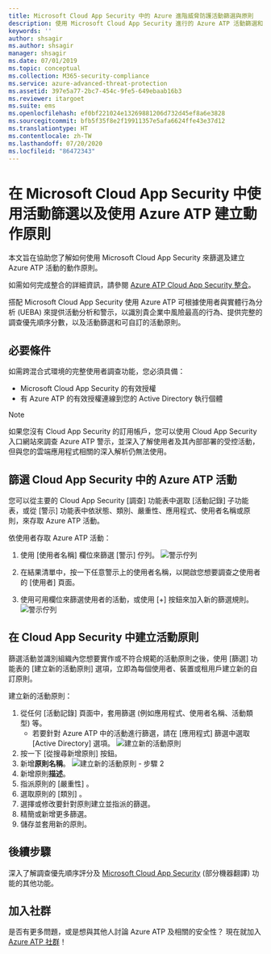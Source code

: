 ```yaml
---
title: Microsoft Cloud App Security 中的 Azure 進階威脅防護活動篩選與原則
description: 使用 Microsoft Cloud App Security 進行的 Azure ATP 活動篩選和原則概觀。
keywords: ''
author: shsagir
ms.author: shsagir
manager: shsagir
ms.date: 07/01/2019
ms.topic: conceptual
ms.collection: M365-security-compliance
ms.service: azure-advanced-threat-protection
ms.assetid: 397e5a77-2bc7-454c-9fe5-649ebaab16b3
ms.reviewer: itargoet
ms.suite: ems
ms.openlocfilehash: ef0bf221024e13269881206d732d45ef8a6e3828
ms.sourcegitcommit: bfb5f35f8e2f19911357e5afa6624ffe43e37d12
ms.translationtype: HT
ms.contentlocale: zh-TW
ms.lasthandoff: 07/20/2020
ms.locfileid: "86472343"
---
```

# <a name="use-activity-filters-and-create-action-policies-with-azure-atp-in-microsoft-cloud-app-security"></a>在 Microsoft Cloud App Security 中使用活動篩選以及使用 Azure ATP 建立動作原則

本文旨在協助您了解如何使用 Microsoft Cloud App Security 來篩選及建立 Azure ATP 活動的動作原則。

如需如何完成整合的詳細資訊，請參閱 [Azure ATP Cloud App Security 整合](https://docs.microsoft.com/cloud-app-security/aatp-integration)。

搭配 Microsoft Cloud App Security 使用 Azure ATP 可根據使用者與實體行為分析 (UEBA) 來提供活動分析和警示，以識別貴企業中風險最高的行為、提供完整的調查優先順序分數，以及活動篩選和可自訂的活動原則。

## <a name="prerequisites"></a>必要條件

如需跨混合式環境的完整使用者調查功能，您必須具備：

- Microsoft Cloud App Security 的有效授權
- 有 Azure ATP 的有效授權連線到您的 Active Directory 執行個體

>[!NOTE]
>如果您沒有 Cloud App Security 的訂用帳戶，您可以使用 Cloud App Security 入口網站來調查 Azure ATP 警示，並深入了解使用者及其內部部署的受控活動，但與您的雲端應用程式相關的深入解析仍無法使用。

## <a name="filter-azure-atp-activities-in-cloud-app-security"></a>篩選 Cloud App Security 中的 Azure ATP 活動

您可以從主要的 Cloud App Security [調查]  功能表中選取 [活動記錄]  子功能表，或從 [警示]  功能表中依狀態、類別、嚴重性、應用程式、使用者名稱或原則，來存取 Azure ATP 活動。

依使用者存取 Azure ATP 活動：

1. 使用 [使用者名稱] 欄位來篩選 [警示]  佇列。
    ![警示佇列](media/atp-mcas-alerts-queue.png)
1. 在結果清單中，按一下任意警示上的使用者名稱，以開啟您想要調查之使用者的 [使用者]  頁面。

1. 使用可用欄位來篩選使用者的活動，或使用 [+] 按鈕來加入新的篩選規則。
    ![警示佇列](media/atp-mcas-activity-filter.png)

## <a name="create-activity-policies-in-cloud-app-security"></a>在 Cloud App Security 中建立活動原則

篩選活動並識別組織內您想要實作或不符合規範的活動原則之後，使用 [篩選] 功能表的 [建立新的活動原則]  選項，立即為每個使用者、裝置或租用戶建立新的自訂原則。

建立新的活動原則：

1. 從任何 [活動記錄]  頁面中，套用篩選 (例如應用程式、使用者名稱、活動類型) 等。
    - 若要針對 Azure ATP 中的活動進行篩選，請在 [應用程式] 篩選中選取 [Active Directory]  選項。
    ![建立新的活動原則](media/atp-mcas-create-new-policy.png)
1. 按一下 [從搜尋新增原則]  按鈕。
1. 新增**原則名稱**。
    ![建立新的活動原則 - 步驟 2](media/atp-mcas-create-policy.png)
1. 新增原則**描述**。
1. 指派原則的 [嚴重性]  。
1. 選取原則的 [類別]  。
1. 選擇或修改要針對原則建立並指派的篩選。
1. 精簡或新增更多篩選。
1. 儲存並套用新的原則。

## <a name="next-steps"></a>後續步驟

深入了解調查優先順序評分及 [Microsoft Cloud App Security](https://docs.microsoft.com/cloud-app-security/) \(部分機器翻譯\) 功能的其他功能。

## <a name="join-the-community"></a>加入社群

是否有更多問題，或是想與其他人討論 Azure ATP 及相關的安全性？ 現在就加入 [Azure ATP 社群](https://techcommunity.microsoft.com/t5/Azure-Advanced-Threat-Protection/bd-p/AzureAdvancedThreatProtection)！
